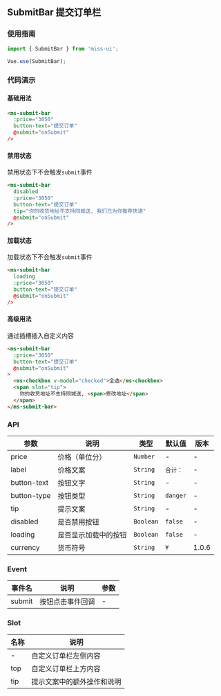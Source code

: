 ## SubmitBar 提交订单栏

### 使用指南
``` javascript
import { SubmitBar } from 'miss-ui';

Vue.use(SubmitBar);
```

### 代码演示

#### 基础用法

```html
<ms-submit-bar
  :price="3050"
  button-text="提交订单"
  @submit="onSubmit"
/>
```

#### 禁用状态

禁用状态下不会触发`submit`事件

```html
<ms-submit-bar
  disabled
  :price="3050"
  button-text="提交订单"
  tip="你的收货地址不支持同城送, 我们已为你推荐快递"
  @submit="onSubmit"
/>
```

#### 加载状态

加载状态下不会触发`submit`事件

```html
<ms-submit-bar
  loading
  :price="3050"
  button-text="提交订单"
  @submit="onSubmit"
/>
```

#### 高级用法

通过插槽插入自定义内容

```html
<ms-submit-bar
  :price="3050"
  button-text="提交订单"
  @submit="onSubmit"
>
  <ms-checkbox v-model="checked">全选</ms-checkbox>
  <span slot="tip">
    你的收货地址不支持同城送, <span>修改地址</span>
  </span>
</ms-submit-bar>
```

### API

| 参数 | 说明 | 类型 | 默认值 | 版本 |
|------|------|------|------|------|
| price | 价格（单位分） | `Number` | - | - |
| label | 价格文案 | `String` | `合计：` | - |
| button-text | 按钮文字 | `String` | - | - |
| button-type | 按钮类型 | `String` | `danger` | - |
| tip | 提示文案 |  `String` | - | - |
| disabled | 是否禁用按钮 | `Boolean` | `false` | - |
| loading | 是否显示加载中的按钮 |  `Boolean` | `false` | - |
| currency | 货币符号 | `String` | `¥` | 1.0.6 |

### Event

| 事件名 | 说明 | 参数 |
|------|------|------|
| submit | 按钮点击事件回调 | - |

### Slot

| 名称 | 说明 |
|------|------|
| - | 自定义订单栏左侧内容 |
| top | 自定义订单栏上方内容 |
| tip | 提示文案中的额外操作和说明 |
